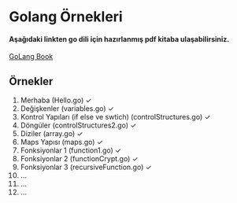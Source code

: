 # Golang Örnekleri
#### Aşağıdaki linkten go dili için hazırlanmış pdf kitaba ulaşabilirsiniz.
[GoLang Book](https://www.golang-book.com/books/intro)

## Örnekler

1. Merhaba (Hello.go) ✓
2. Değişkenler (variables.go) ✓
3. Kontrol Yapıları (if else ve swtich) (controlStructures.go) ✓
4. Döngüler (controlStructures2.go) ✓
5. Diziler (array.go) ✓
6. Maps Yapısı (maps.go) ✓
7. Fonksiyonlar 1  (function1.go) ✓
8. Fonksiyonlar 2 (functionCrypt.go) ✓
9. Fonksiyonlar 3 (recursiveFunction.go) ✓
10. ...
11. ...
12. ...
